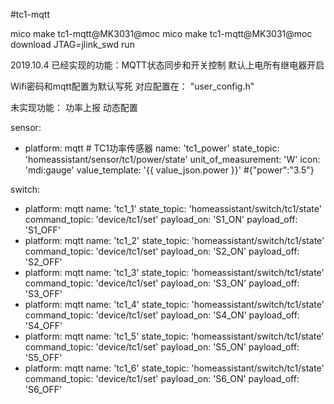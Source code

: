 #tc1-mqtt

mico make tc1-mqtt@MK3031@moc
mico make tc1-mqtt@MK3031@moc download JTAG=jlink_swd run

2019.10.4
已经实现的功能：MQTT状态同步和开关控制
默认上电所有继电器开启

Wifi密码和mqtt配置为默认写死
对应配置在：
"user_config.h"

未实现功能：
功率上报
动态配置




sensor:
  - platform: mqtt # TC1功率传感器
    name: 'tc1_power'
    state_topic: 'homeassistant/sensor/tc1/power/state'
    unit_of_measurement: 'W'
    icon: 'mdi:gauge'
    value_template: '{{ value_json.power }}' #{"power":"3.5"}

switch:
  - platform: mqtt
    name: 'tc1_1'
    state_topic: 'homeassistant/switch/tc1/state'
    command_topic: 'device/tc1/set'
    payload_on: 'S1_ON'
    payload_off: 'S1_OFF'
  - platform: mqtt
    name: 'tc1_2'
    state_topic: 'homeassistant/switch/tc1/state'
    command_topic: 'device/tc1/set'
    payload_on: 'S2_ON'
    payload_off: 'S2_OFF'
  - platform: mqtt
    name: 'tc1_3'
    state_topic: 'homeassistant/switch/tc1/state'
    command_topic: 'device/tc1/set'
    payload_on: 'S3_ON'
    payload_off: 'S3_OFF'
  - platform: mqtt
    name: 'tc1_4'
    state_topic: 'homeassistant/switch/tc1/state'
    command_topic: 'device/tc1/set'
    payload_on: 'S4_ON'
    payload_off: 'S4_OFF'
  - platform: mqtt
    name: 'tc1_5'
    state_topic: 'homeassistant/switch/tc1/state'
    command_topic: 'device/tc1/set'
    payload_on: 'S5_ON'
    payload_off: 'S5_OFF'
  - platform: mqtt
    name: 'tc1_6'
    state_topic: 'homeassistant/switch/tc1/state'
    command_topic: 'device/tc1/set'
    payload_on: 'S6_ON'
    payload_off: 'S6_OFF'